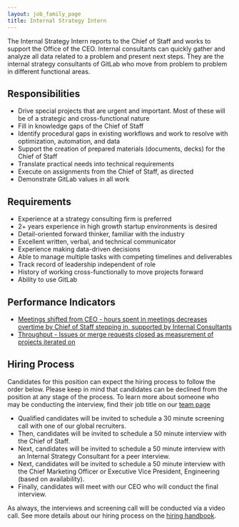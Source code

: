 ```yaml
---
layout: job_family_page
title: Internal Strategy Intern
---
```


The Internal Strategy Intern reports to the Chief of Staff and works to support the Office of the CEO.
Internal consultants can quickly gather and analyze all data related to a problem and present next steps.
They are the internal strategy consultants of GitLab who move from problem to problem in different functional areas.

## Responsibilities
* Drive special projects that are urgent and important.  Most of these will be of a strategic and cross-functional nature
* Fill in knowledge gaps of the Chief of Staff
* Identify procedural gaps in existing workflows and work to resolve with optimization, automation, and data
* Support the creation of prepared materials (documents, decks) for the Chief of Staff
* Translate practical needs into technical requirements
* Execute on assignments from the Chief of Staff, as directed
* Demonstrate GitLab values in all work

## Requirements
* Experience at a strategy consulting firm is preferred
* 2+ years experience in high growth startup environments is desired
* Detail-oriented forward thinker, familiar with the industry
* Excellent written, verbal, and technical communicator
* Experience making data-driven decisions
* Able to manage multiple tasks with competing timelines and deliverables
* Track record of leadership independent of role
* History of working cross-functionally to move projects forward
* Ability to use GitLab

## Performance Indicators
* [Meetings shifted from CEO - hours spent in meetings decreases overtime by Chief of Staff stepping in, supported by Internal Consultants](/handbook/ceo/chief-of-staff-team/#performance-indicators)
* [Throughput - Issues or merge requests closed as measurement of projects iterated on](/handbook/ceo/chief-of-staff-team/#performance-indicators)

## Hiring Process
Candidates for this position can expect the hiring process to follow the order below. Please keep in mind that candidates can be declined from the position at any stage of the process. To learn more about someone who may be conducting the interview, find their job title on our [team page](/company/team/)

- Qualified candidates will be invited to schedule a 30 minute screening call with one of our global recruiters.
- Then, candidates will be invited to schedule a 50 minute interview with the Chief of Staff.
- Next, candidates will be invited to schedule a 50 minute interview with an Internal Strategy Consultant for a peer interview.
- Next, candidates will be invited to schedule a 50 minute interview with the Chief Marketing Officer or Executive Vice President, Engineering (based on availability).
- Finally, candidates will meet with our CEO who will conduct the final interview.

As always, the interviews and screening call will be conducted via a video call. See more details about our hiring process on the [hiring handbook](/handbook/hiring/).

